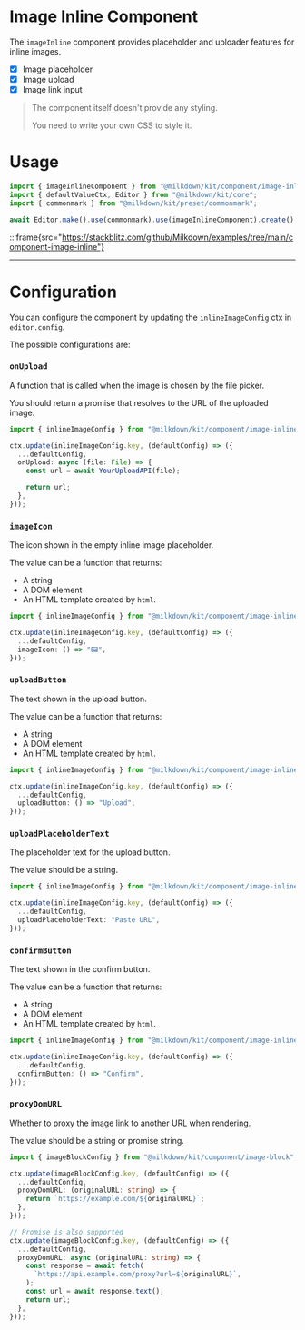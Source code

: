 # Image Inline Component

The `imageInline` component provides placeholder and uploader features for inline images.

- [x] Image placeholder
- [x] Image upload
- [x] Image link input

> The component itself doesn't provide any styling.
>
> You need to write your own CSS to style it.

# Usage

```typescript
import { imageInlineComponent } from "@milkdown/kit/component/image-inline";
import { defaultValueCtx, Editor } from "@milkdown/kit/core";
import { commonmark } from "@milkdown/kit/preset/commonmark";

await Editor.make().use(commonmark).use(imageInlineComponent).create();
```

::iframe{src="https://stackblitz.com/github/Milkdown/examples/tree/main/component-image-inline"}

---

# Configuration

You can configure the component by updating the `inlineImageConfig` ctx in `editor.config`.

The possible configurations are:

### `onUpload`

A function that is called when the image is chosen by the file picker.

You should return a promise that resolves to the URL of the uploaded image.

```typescript
import { inlineImageConfig } from "@milkdown/kit/component/image-inline";

ctx.update(inlineImageConfig.key, (defaultConfig) => ({
  ...defaultConfig,
  onUpload: async (file: File) => {
    const url = await YourUploadAPI(file);

    return url;
  },
}));
```

### `imageIcon`

The icon shown in the empty inline image placeholder.

The value can be a function that returns:

- A string
- A DOM element
- An HTML template created by `html`.

```typescript
import { inlineImageConfig } from "@milkdown/kit/component/image-inline";

ctx.update(inlineImageConfig.key, (defaultConfig) => ({
  ...defaultConfig,
  imageIcon: () => "🖼️",
}));
```

### `uploadButton`

The text shown in the upload button.

The value can be a function that returns:

- A string
- A DOM element
- An HTML template created by `html`.

```typescript
import { inlineImageConfig } from "@milkdown/kit/component/image-inline";

ctx.update(inlineImageConfig.key, (defaultConfig) => ({
  ...defaultConfig,
  uploadButton: () => "Upload",
}));
```

### `uploadPlaceholderText`

The placeholder text for the upload button.

The value should be a string.

```typescript
import { inlineImageConfig } from "@milkdown/kit/component/image-inline";

ctx.update(inlineImageConfig.key, (defaultConfig) => ({
  ...defaultConfig,
  uploadPlaceholderText: "Paste URL",
}));
```

### `confirmButton`

The text shown in the confirm button.

The value can be a function that returns:

- A string
- A DOM element
- An HTML template created by `html`.

```typescript
import { inlineImageConfig } from "@milkdown/kit/component/image-inline";

ctx.update(inlineImageConfig.key, (defaultConfig) => ({
  ...defaultConfig,
  confirmButton: () => "Confirm",
}));
```

### `proxyDomURL`

Whether to proxy the image link to another URL when rendering.

The value should be a string or promise string.

```typescript
import { imageBlockConfig } from "@milkdown/kit/component/image-block";

ctx.update(imageBlockConfig.key, (defaultConfig) => ({
  ...defaultConfig,
  proxyDomURL: (originalURL: string) => {
    return `https://example.com/${originalURL}`;
  },
}));

// Promise is also supported
ctx.update(imageBlockConfig.key, (defaultConfig) => ({
  ...defaultConfig,
  proxyDomURL: async (originalURL: string) => {
    const response = await fetch(
      `https://api.example.com/proxy?url=${originalURL}`,
    );
    const url = await response.text();
    return url;
  },
}));
```
